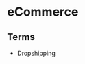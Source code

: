 # eCommerce

## Terms

- Dropshipping

<!--
https://www.udemy.com/course/starting-an-ecommerce-business-in-pakistan/
-->
